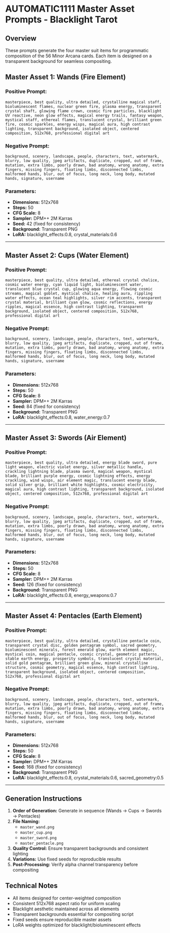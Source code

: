 # AUTOMATIC1111 Master Asset Prompts - Blacklight Tarot

## Overview
These prompts generate the four master suit items for programmatic composition of the 56 Minor Arcana cards. Each item is designed on a transparent background for seamless compositing.

## Master Asset 1: Wands (Fire Element)

### Positive Prompt:
```
masterpiece, best quality, ultra detailed, crystalline magical staff, bioluminescent flames, nuclear green fire, plasma energy, transparent crystal shaft, glowing flame crown, cosmic fire particles, blacklight UV reactive, neon glow effects, magical energy trails, fantasy weapon, mystical staff, ethereal flames, translucent crystal, brilliant green fire, cosmic sparkles, energy wisps, magical aura, high contrast lighting, transparent background, isolated object, centered composition, 512x768, professional digital art
```

### Negative Prompt:
```
background, scenery, landscape, people, characters, text, watermark, blurry, low quality, jpeg artifacts, duplicate, cropped, out of frame, mutation, extra limbs, poorly drawn, bad anatomy, wrong anatomy, extra fingers, missing fingers, floating limbs, disconnected limbs, malformed hands, blur, out of focus, long neck, long body, mutated hands, signature, username
```

### Parameters:
- **Dimensions:** 512x768
- **Steps:** 50
- **CFG Scale:** 8
- **Sampler:** DPM++ 2M Karras
- **Seed:** 42 (fixed for consistency)
- **Background:** Transparent PNG
- **LoRA:** blacklight_effects:0.8, crystal_materials:0.6

---

## Master Asset 2: Cups (Water Element)

### Positive Prompt:
```
masterpiece, best quality, ultra detailed, ethereal crystal chalice, cosmic water energy, cyan liquid light, bioluminescent water, translucent blue crystal cup, glowing aqua energy, flowing cosmic streams, magical goblet, mystical chalice, healing aura, rippling water effects, ocean teal highlights, silver rim accents, transparent crystal material, brilliant cyan glow, cosmic reflections, energy ripples, magical essence, high contrast lighting, transparent background, isolated object, centered composition, 512x768, professional digital art
```

### Negative Prompt:
```
background, scenery, landscape, people, characters, text, watermark, blurry, low quality, jpeg artifacts, duplicate, cropped, out of frame, mutation, extra limbs, poorly drawn, bad anatomy, wrong anatomy, extra fingers, missing fingers, floating limbs, disconnected limbs, malformed hands, blur, out of focus, long neck, long body, mutated hands, signature, username
```

### Parameters:
- **Dimensions:** 512x768
- **Steps:** 50
- **CFG Scale:** 8
- **Sampler:** DPM++ 2M Karras
- **Seed:** 84 (fixed for consistency)
- **Background:** Transparent PNG
- **LoRA:** blacklight_effects:0.8, water_energy:0.7

---

## Master Asset 3: Swords (Air Element)

### Positive Prompt:
```
masterpiece, best quality, ultra detailed, energy blade sword, pure light weapon, electric violet energy, silver metallic handle, crackling lightning blade, plasma sword, magical weapon, mystical blade, brilliant purple energy, cosmic lightning effects, energy crackling, wind wisps, air element magic, translucent energy blade, solid silver grip, brilliant white highlights, cosmic electricity, magical aura, high contrast lighting, transparent background, isolated object, centered composition, 512x768, professional digital art
```

### Negative Prompt:
```
background, scenery, landscape, people, characters, text, watermark, blurry, low quality, jpeg artifacts, duplicate, cropped, out of frame, mutation, extra limbs, poorly drawn, bad anatomy, wrong anatomy, extra fingers, missing fingers, floating limbs, disconnected limbs, malformed hands, blur, out of focus, long neck, long body, mutated hands, signature, username
```

### Parameters:
- **Dimensions:** 512x768
- **Steps:** 50
- **CFG Scale:** 8
- **Sampler:** DPM++ 2M Karras
- **Seed:** 126 (fixed for consistency)
- **Background:** Transparent PNG
- **LoRA:** blacklight_effects:0.8, energy_weapons:0.7

---

## Master Asset 4: Pentacles (Earth Element)

### Positive Prompt:
```
masterpiece, best quality, ultra detailed, crystalline pentacle coin, transparent crystal disc, golden pentagram symbol, sacred geometry, bioluminescent minerals, forest emerald glow, earth element magic, mystical coin, magical pentacle, cosmic crystal, geometric patterns, stable earth energy, prosperity symbols, translucent crystal material, solid gold pentagram, brilliant green glow, mineral crystalline structure, cosmic geometry, magical essence, high contrast lighting, transparent background, isolated object, centered composition, 512x768, professional digital art
```

### Negative Prompt:
```
background, scenery, landscape, people, characters, text, watermark, blurry, low quality, jpeg artifacts, duplicate, cropped, out of frame, mutation, extra limbs, poorly drawn, bad anatomy, wrong anatomy, extra fingers, missing fingers, floating limbs, disconnected limbs, malformed hands, blur, out of focus, long neck, long body, mutated hands, signature, username
```

### Parameters:
- **Dimensions:** 512x768
- **Steps:** 50
- **CFG Scale:** 8
- **Sampler:** DPM++ 2M Karras
- **Seed:** 168 (fixed for consistency)
- **Background:** Transparent PNG
- **LoRA:** blacklight_effects:0.8, crystal_materials:0.6, sacred_geometry:0.5

---

## Generation Instructions

1. **Order of Generation:** Generate in sequence (Wands → Cups → Swords → Pentacles)
2. **File Naming:** 
   - `master_wand.png`
   - `master_cup.png` 
   - `master_sword.png`
   - `master_pentacle.png`
3. **Quality Control:** Ensure transparent backgrounds and consistent lighting
4. **Variations:** Use fixed seeds for reproducible results
5. **Post-Processing:** Verify alpha channel transparency before compositing

## Technical Notes

- All items designed for center-weighted composition
- Consistent 512x768 aspect ratio for uniform scaling
- Blacklight aesthetic maintained across all elements
- Transparent backgrounds essential for compositing script
- Fixed seeds ensure reproducible master assets
- LoRA weights optimized for blacklight/bioluminescent effects